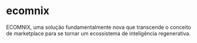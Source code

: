 # ecomnix
 ECOMNIX, uma solução fundamentalmente nova que transcende o conceito de marketplace para se tornar um ecossistema de inteligência regenerativa.
